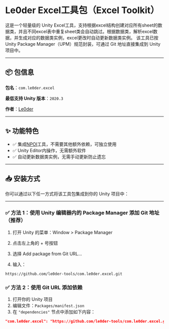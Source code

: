# Le0der Excel工具包（Excel Toolkit）

这是一个轻量级的 Unity Excel工具，支持根据excel结构创建对应所有sheet的数据类，并且不同excel表中重复sheet类会自动跳过。根据数据类，解析excel数据，并生成对应的数据类实例，excel更改时自动更新数据类实例。
该工具已按 Unity Package Manager（UPM）规范封装，可通过 Git 地址直接集成到 Unity 项目中。

---

## 📦 包信息
**包名**：`com.le0der.excel`

**最低支持 Unity 版本**：`2020.3` 

**作者**：[Le0der](https://github.com/le0der)

---

## ✨ 功能特色

- ✅ 集成[NPOI](https://github.com/tonyqus/npoi/)工具，不需要其他额外依赖，可独立使用
- ✅ Unity Editor内操作，无需额外软件
- ✅ 自动更新数据类实例，无需手动更新防止遗忘

---

## 📥 安装方式

你可以通过以下任一方式将该工具包集成到你的 Unity 项目中：

---
### ✅ 方法 1：使用 Unity 编辑器内的 Package Manager 添加 Git 地址（推荐）

1. 打开 Unity 的菜单：Window > Package Manager

2. 点击左上角的 + 号按钮

3. 选择 Add package from Git URL...

4. 输入：
```arduino
https://github.com/le0der-tools/com.le0der.excel.git
```
### ✅ 方法 2：使用 Git URL 添加依赖

1. 打开你的 Unity 项目
2. 编辑文件：`Packages/manifest.json`
3. 在 `"dependencies"` 节点中添加如下内容：

```json
"com.le0der.excel": "https://github.com/le0der-tools/com.le0der.excel.git"
```
